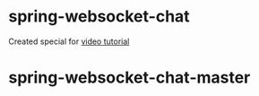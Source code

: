 # spring-websocket-chat
Created special for [video tutorial](https://youtu.be/-ao3pX-UhQc)
# spring-websocket-chat-master
